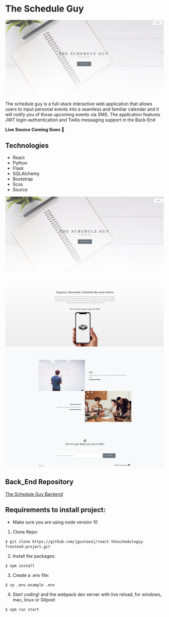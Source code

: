 # The Schedule Guy


<p align="center">
<img src="https://github.com/jgustavoj/portfolio-v1/blob/master/images/project-1/the-schedule-guy.png" />
</p>
<p> The schedule guy is a full-stack interactive web application that allows users to input personal events into a seamless and familiar calendar and it will notify you of those upcoming events via SMS. The application features JWT login-authentication and Twilio messaging support in the Back-End </p>


 **Live Source Coming Soon** :raised_hands:

## Technologies

  * React
  * Python
  * Flask
  * SQLAlchemy
  * Bootstrap
  * Scss  
  * Source

<img src="https://github.com/jgustavoj/portfolio-v1/blob/master/images/project-1/the-schedule-guy-fullscreen.png" />


## Back_End Repository

[The Schedule Guy Backend](https://github.com/jgustavoj/flask-thescheduleguy-backend-project)


## Requirements to install project:

- Make sure you are using node version 10

1. Clone Repo:
```
$ git clone https://github.com/jgustavoj/react-thescheduleguy-frontend-project.git
```
2. Install the packages:
```
$ npm install
```
3. Create a .env file:
```
$ cp .env.example .env
```
4. Start coding! and the webpack dev server with live reload, for windows, mac, linux or Gitpod:

```bash
$ npm run start
```


